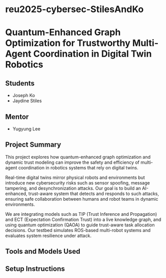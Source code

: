 # reu2025-cybersec-StilesAndKo
# Quantum-Enhanced Graph Optimization for Trustworthy Multi-Agent Coordination in Digital Twin Robotics

## Students
- Joseph Ko  
- Jaydine Stiles  

## Mentor
- Yugyung Lee  

## Project Summary
This project explores how quantum-enhanced graph optimization and dynamic trust modeling can improve the safety and efficiency of multi-agent coordination in robotics systems that rely on digital twins.  

Real-time digital twins mirror physical robots and environments but introduce new cybersecurity risks such as sensor spoofing, message tampering, and desynchronization attacks. Our goal is to build an AI-enhanced, trust-aware system that detects and responds to such attacks, ensuring safe collaboration between humans and robot teams in dynamic environments.

We are integrating models such as TIP (Trust Inference and Propagation) and ECT (Expectation Confirmation Trust) into a live knowledge graph, and using quantum optimization (QAOA) to guide trust-aware task allocation decisions. Our testbed simulates ROS-based multi-robot systems and evaluates system resilience under attack.

## Tools and Models Used


## Setup Instructions
